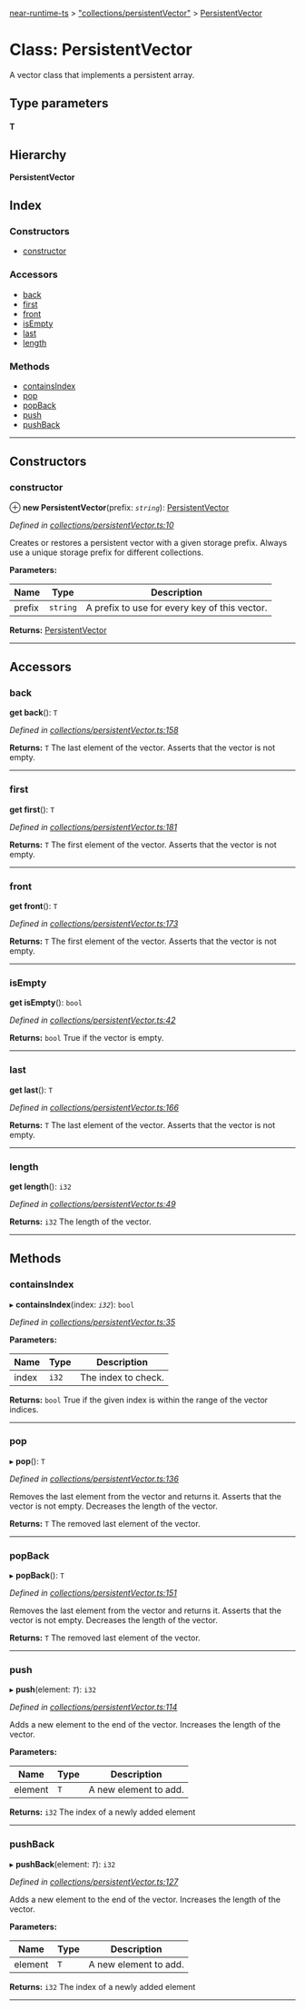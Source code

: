 [near-runtime-ts](../README.md) > ["collections/persistentVector"](../modules/_collections_persistentvector_.md) > [PersistentVector](../classes/_collections_persistentvector_.persistentvector.md)

# Class: PersistentVector

A vector class that implements a persistent array.

## Type parameters
#### T 
## Hierarchy

**PersistentVector**

## Index

### Constructors

* [constructor](_collections_persistentvector_.persistentvector.md#constructor)

### Accessors

* [back](_collections_persistentvector_.persistentvector.md#back)
* [first](_collections_persistentvector_.persistentvector.md#first)
* [front](_collections_persistentvector_.persistentvector.md#front)
* [isEmpty](_collections_persistentvector_.persistentvector.md#isempty)
* [last](_collections_persistentvector_.persistentvector.md#last)
* [length](_collections_persistentvector_.persistentvector.md#length)

### Methods

* [containsIndex](_collections_persistentvector_.persistentvector.md#containsindex)
* [pop](_collections_persistentvector_.persistentvector.md#pop)
* [popBack](_collections_persistentvector_.persistentvector.md#popback)
* [push](_collections_persistentvector_.persistentvector.md#push)
* [pushBack](_collections_persistentvector_.persistentvector.md#pushback)

---

## Constructors

<a id="constructor"></a>

###  constructor

⊕ **new PersistentVector**(prefix: *`string`*): [PersistentVector](_collections_persistentvector_.persistentvector.md)

*Defined in [collections/persistentVector.ts:10](https://github.com/nearprotocol/near-runtime-ts/blob/d0fcf87/assembly/collections/persistentVector.ts#L10)*

Creates or restores a persistent vector with a given storage prefix. Always use a unique storage prefix for different collections.

**Parameters:**

| Name | Type | Description |
| ------ | ------ | ------ |
| prefix | `string` |  A prefix to use for every key of this vector. |

**Returns:** [PersistentVector](_collections_persistentvector_.persistentvector.md)

___

## Accessors

<a id="back"></a>

###  back

**get back**(): `T`

*Defined in [collections/persistentVector.ts:158](https://github.com/nearprotocol/near-runtime-ts/blob/d0fcf87/assembly/collections/persistentVector.ts#L158)*

**Returns:** `T`
The last element of the vector. Asserts that the vector is not empty.

___
<a id="first"></a>

###  first

**get first**(): `T`

*Defined in [collections/persistentVector.ts:181](https://github.com/nearprotocol/near-runtime-ts/blob/d0fcf87/assembly/collections/persistentVector.ts#L181)*

**Returns:** `T`
The first element of the vector. Asserts that the vector is not empty.

___
<a id="front"></a>

###  front

**get front**(): `T`

*Defined in [collections/persistentVector.ts:173](https://github.com/nearprotocol/near-runtime-ts/blob/d0fcf87/assembly/collections/persistentVector.ts#L173)*

**Returns:** `T`
The first element of the vector. Asserts that the vector is not empty.

___
<a id="isempty"></a>

###  isEmpty

**get isEmpty**(): `bool`

*Defined in [collections/persistentVector.ts:42](https://github.com/nearprotocol/near-runtime-ts/blob/d0fcf87/assembly/collections/persistentVector.ts#L42)*

**Returns:** `bool`
True if the vector is empty.

___
<a id="last"></a>

###  last

**get last**(): `T`

*Defined in [collections/persistentVector.ts:166](https://github.com/nearprotocol/near-runtime-ts/blob/d0fcf87/assembly/collections/persistentVector.ts#L166)*

**Returns:** `T`
The last element of the vector. Asserts that the vector is not empty.

___
<a id="length"></a>

###  length

**get length**(): `i32`

*Defined in [collections/persistentVector.ts:49](https://github.com/nearprotocol/near-runtime-ts/blob/d0fcf87/assembly/collections/persistentVector.ts#L49)*

**Returns:** `i32`
The length of the vector.

___

## Methods

<a id="containsindex"></a>

###  containsIndex

▸ **containsIndex**(index: *`i32`*): `bool`

*Defined in [collections/persistentVector.ts:35](https://github.com/nearprotocol/near-runtime-ts/blob/d0fcf87/assembly/collections/persistentVector.ts#L35)*

**Parameters:**

| Name | Type | Description |
| ------ | ------ | ------ |
| index | `i32` |  The index to check. |

**Returns:** `bool`
True if the given index is within the range of the vector indices.

___
<a id="pop"></a>

###  pop

▸ **pop**(): `T`

*Defined in [collections/persistentVector.ts:136](https://github.com/nearprotocol/near-runtime-ts/blob/d0fcf87/assembly/collections/persistentVector.ts#L136)*

Removes the last element from the vector and returns it. Asserts that the vector is not empty. Decreases the length of the vector.

**Returns:** `T`
The removed last element of the vector.

___
<a id="popback"></a>

###  popBack

▸ **popBack**(): `T`

*Defined in [collections/persistentVector.ts:151](https://github.com/nearprotocol/near-runtime-ts/blob/d0fcf87/assembly/collections/persistentVector.ts#L151)*

Removes the last element from the vector and returns it. Asserts that the vector is not empty. Decreases the length of the vector.

**Returns:** `T`
The removed last element of the vector.

___
<a id="push"></a>

###  push

▸ **push**(element: *`T`*): `i32`

*Defined in [collections/persistentVector.ts:114](https://github.com/nearprotocol/near-runtime-ts/blob/d0fcf87/assembly/collections/persistentVector.ts#L114)*

Adds a new element to the end of the vector. Increases the length of the vector.

**Parameters:**

| Name | Type | Description |
| ------ | ------ | ------ |
| element | `T` |  A new element to add. |

**Returns:** `i32`
The index of a newly added element

___
<a id="pushback"></a>

###  pushBack

▸ **pushBack**(element: *`T`*): `i32`

*Defined in [collections/persistentVector.ts:127](https://github.com/nearprotocol/near-runtime-ts/blob/d0fcf87/assembly/collections/persistentVector.ts#L127)*

Adds a new element to the end of the vector. Increases the length of the vector.

**Parameters:**

| Name | Type | Description |
| ------ | ------ | ------ |
| element | `T` |  A new element to add. |

**Returns:** `i32`
The index of a newly added element

___

